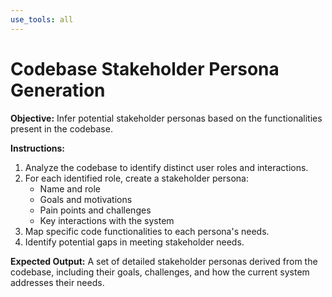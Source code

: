 ```yaml
---
use_tools: all
---
```

# Codebase Stakeholder Persona Generation

**Objective:** Infer potential stakeholder personas based on the functionalities present in the codebase.

**Instructions:**

1. Analyze the codebase to identify distinct user roles and interactions.
2. For each identified role, create a stakeholder persona:
   * Name and role
   * Goals and motivations
   * Pain points and challenges
   * Key interactions with the system
3. Map specific code functionalities to each persona's needs.
4. Identify potential gaps in meeting stakeholder needs.

**Expected Output:** A set of detailed stakeholder personas derived from the codebase, including their goals, challenges, and how the current system addresses their needs.
